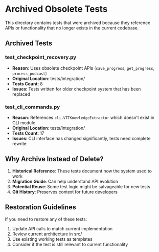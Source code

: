# Archived Obsolete Tests

This directory contains tests that were archived because they reference APIs or functionality that no longer exists in the current codebase.

## Archived Tests

### test_checkpoint_recovery.py
- **Reason**: Uses obsolete checkpoint APIs (`save_progress`, `get_progress`, `process_podcast`)
- **Original Location**: tests/integration/
- **Tests Count**: 8
- **Issues**: Tests written for older checkpoint system that has been replaced

### test_cli_commands.py  
- **Reason**: References `cli.VTTKnowledgeExtractor` which doesn't exist in CLI module
- **Original Location**: tests/integration/
- **Tests Count**: 17
- **Issues**: CLI interface has changed significantly, tests need complete rewrite

## Why Archive Instead of Delete?

1. **Historical Reference**: These tests document how the system used to work
2. **Migration Guide**: Can help understand API evolution
3. **Potential Reuse**: Some test logic might be salvageable for new tests
4. **Git History**: Preserves context for future developers

## Restoration Guidelines

If you need to restore any of these tests:
1. Update API calls to match current implementation
2. Review current architecture in src/
3. Use existing working tests as templates
4. Consider if the test is still relevant to current functionality